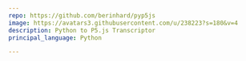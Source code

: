 ```yaml
---
repo: https://github.com/berinhard/pyp5js
image: https://avatars3.githubusercontent.com/u/238223?s=180&v=4
description: Python to P5.js Transcriptor
principal_language: Python

---
```

